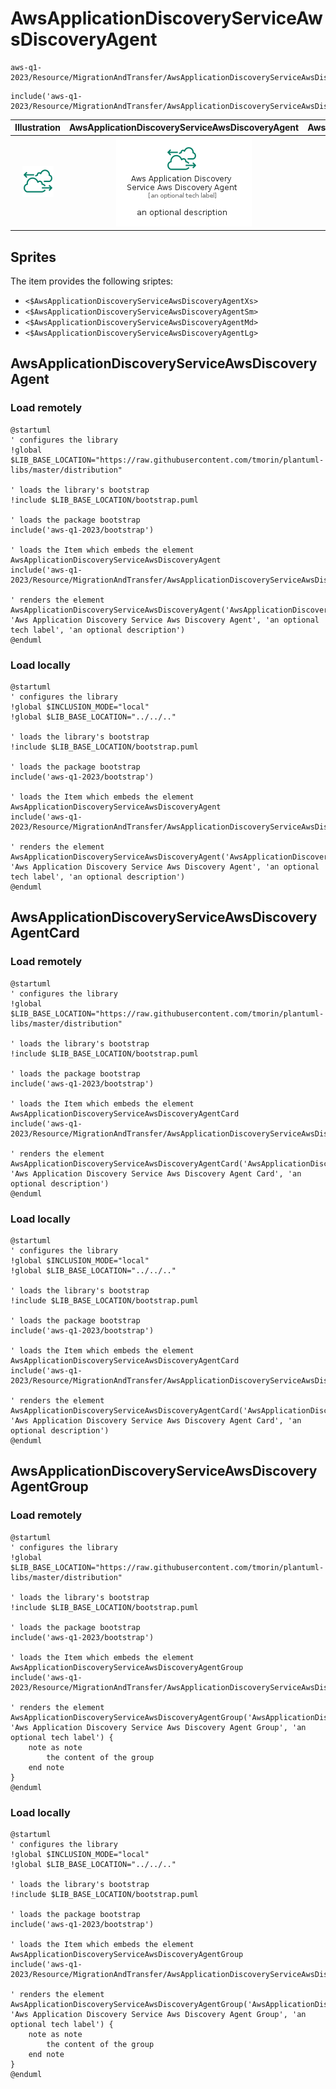 # AwsApplicationDiscoveryServiceAwsDiscoveryAgent


```text
aws-q1-2023/Resource/MigrationAndTransfer/AwsApplicationDiscoveryServiceAwsDiscoveryAgent
```

```text
include('aws-q1-2023/Resource/MigrationAndTransfer/AwsApplicationDiscoveryServiceAwsDiscoveryAgent')
```



| Illustration | AwsApplicationDiscoveryServiceAwsDiscoveryAgent | AwsApplicationDiscoveryServiceAwsDiscoveryAgentCard | AwsApplicationDiscoveryServiceAwsDiscoveryAgentGroup |
| :---: | :---: | :---: | :---: |
| ![illustration for Illustration](../../../aws-q1-2023/Resource/MigrationAndTransfer/AwsApplicationDiscoveryServiceAwsDiscoveryAgent.png) | ![illustration for AwsApplicationDiscoveryServiceAwsDiscoveryAgent](../../../aws-q1-2023/Resource/MigrationAndTransfer/AwsApplicationDiscoveryServiceAwsDiscoveryAgent.Local.png) | ![illustration for AwsApplicationDiscoveryServiceAwsDiscoveryAgentCard](../../../aws-q1-2023/Resource/MigrationAndTransfer/AwsApplicationDiscoveryServiceAwsDiscoveryAgentCard.Local.png) | ![illustration for AwsApplicationDiscoveryServiceAwsDiscoveryAgentGroup](../../../aws-q1-2023/Resource/MigrationAndTransfer/AwsApplicationDiscoveryServiceAwsDiscoveryAgentGroup.Local.png) |



## Sprites
The item provides the following sriptes:

- `<$AwsApplicationDiscoveryServiceAwsDiscoveryAgentXs>`
- `<$AwsApplicationDiscoveryServiceAwsDiscoveryAgentSm>`
- `<$AwsApplicationDiscoveryServiceAwsDiscoveryAgentMd>`
- `<$AwsApplicationDiscoveryServiceAwsDiscoveryAgentLg>`





## AwsApplicationDiscoveryServiceAwsDiscoveryAgent

### Load remotely
```plantuml
@startuml
' configures the library
!global $LIB_BASE_LOCATION="https://raw.githubusercontent.com/tmorin/plantuml-libs/master/distribution"

' loads the library's bootstrap
!include $LIB_BASE_LOCATION/bootstrap.puml

' loads the package bootstrap
include('aws-q1-2023/bootstrap')

' loads the Item which embeds the element AwsApplicationDiscoveryServiceAwsDiscoveryAgent
include('aws-q1-2023/Resource/MigrationAndTransfer/AwsApplicationDiscoveryServiceAwsDiscoveryAgent')

' renders the element
AwsApplicationDiscoveryServiceAwsDiscoveryAgent('AwsApplicationDiscoveryServiceAwsDiscoveryAgent', 'Aws Application Discovery Service Aws Discovery Agent', 'an optional tech label', 'an optional description')
@enduml
```

### Load locally
```plantuml
@startuml
' configures the library
!global $INCLUSION_MODE="local"
!global $LIB_BASE_LOCATION="../../.."

' loads the library's bootstrap
!include $LIB_BASE_LOCATION/bootstrap.puml

' loads the package bootstrap
include('aws-q1-2023/bootstrap')

' loads the Item which embeds the element AwsApplicationDiscoveryServiceAwsDiscoveryAgent
include('aws-q1-2023/Resource/MigrationAndTransfer/AwsApplicationDiscoveryServiceAwsDiscoveryAgent')

' renders the element
AwsApplicationDiscoveryServiceAwsDiscoveryAgent('AwsApplicationDiscoveryServiceAwsDiscoveryAgent', 'Aws Application Discovery Service Aws Discovery Agent', 'an optional tech label', 'an optional description')
@enduml
```

## AwsApplicationDiscoveryServiceAwsDiscoveryAgentCard

### Load remotely
```plantuml
@startuml
' configures the library
!global $LIB_BASE_LOCATION="https://raw.githubusercontent.com/tmorin/plantuml-libs/master/distribution"

' loads the library's bootstrap
!include $LIB_BASE_LOCATION/bootstrap.puml

' loads the package bootstrap
include('aws-q1-2023/bootstrap')

' loads the Item which embeds the element AwsApplicationDiscoveryServiceAwsDiscoveryAgentCard
include('aws-q1-2023/Resource/MigrationAndTransfer/AwsApplicationDiscoveryServiceAwsDiscoveryAgent')

' renders the element
AwsApplicationDiscoveryServiceAwsDiscoveryAgentCard('AwsApplicationDiscoveryServiceAwsDiscoveryAgentCard', 'Aws Application Discovery Service Aws Discovery Agent Card', 'an optional description')
@enduml
```

### Load locally
```plantuml
@startuml
' configures the library
!global $INCLUSION_MODE="local"
!global $LIB_BASE_LOCATION="../../.."

' loads the library's bootstrap
!include $LIB_BASE_LOCATION/bootstrap.puml

' loads the package bootstrap
include('aws-q1-2023/bootstrap')

' loads the Item which embeds the element AwsApplicationDiscoveryServiceAwsDiscoveryAgentCard
include('aws-q1-2023/Resource/MigrationAndTransfer/AwsApplicationDiscoveryServiceAwsDiscoveryAgent')

' renders the element
AwsApplicationDiscoveryServiceAwsDiscoveryAgentCard('AwsApplicationDiscoveryServiceAwsDiscoveryAgentCard', 'Aws Application Discovery Service Aws Discovery Agent Card', 'an optional description')
@enduml
```

## AwsApplicationDiscoveryServiceAwsDiscoveryAgentGroup

### Load remotely
```plantuml
@startuml
' configures the library
!global $LIB_BASE_LOCATION="https://raw.githubusercontent.com/tmorin/plantuml-libs/master/distribution"

' loads the library's bootstrap
!include $LIB_BASE_LOCATION/bootstrap.puml

' loads the package bootstrap
include('aws-q1-2023/bootstrap')

' loads the Item which embeds the element AwsApplicationDiscoveryServiceAwsDiscoveryAgentGroup
include('aws-q1-2023/Resource/MigrationAndTransfer/AwsApplicationDiscoveryServiceAwsDiscoveryAgent')

' renders the element
AwsApplicationDiscoveryServiceAwsDiscoveryAgentGroup('AwsApplicationDiscoveryServiceAwsDiscoveryAgentGroup', 'Aws Application Discovery Service Aws Discovery Agent Group', 'an optional tech label') {
    note as note
        the content of the group
    end note
}
@enduml
```

### Load locally
```plantuml
@startuml
' configures the library
!global $INCLUSION_MODE="local"
!global $LIB_BASE_LOCATION="../../.."

' loads the library's bootstrap
!include $LIB_BASE_LOCATION/bootstrap.puml

' loads the package bootstrap
include('aws-q1-2023/bootstrap')

' loads the Item which embeds the element AwsApplicationDiscoveryServiceAwsDiscoveryAgentGroup
include('aws-q1-2023/Resource/MigrationAndTransfer/AwsApplicationDiscoveryServiceAwsDiscoveryAgent')

' renders the element
AwsApplicationDiscoveryServiceAwsDiscoveryAgentGroup('AwsApplicationDiscoveryServiceAwsDiscoveryAgentGroup', 'Aws Application Discovery Service Aws Discovery Agent Group', 'an optional tech label') {
    note as note
        the content of the group
    end note
}
@enduml
```

